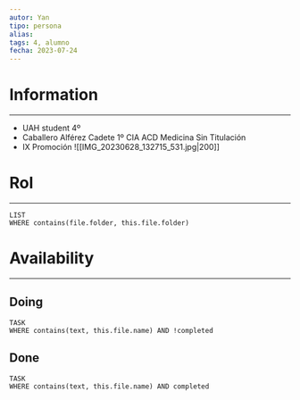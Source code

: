 ```yaml
---
autor: Yan
tipo: persona
alias:
tags: 4, alumno
fecha: 2023-07-24
---
```



# Information
- - -
- UAH student 4º
- Caballero Alférez Cadete 1º CIA ACD Medicina Sin Titulación
- IX Promoción
![[IMG_20230628_132715_531.jpg|200]]

# Rol
- - -

```dataview
LIST
WHERE contains(file.folder, this.file.folder)
```

# Availability
- - -
## Doing 
```dataview
TASK
WHERE contains(text, this.file.name) AND !completed
```
## Done
```dataview
TASK
WHERE contains(text, this.file.name) AND completed
```